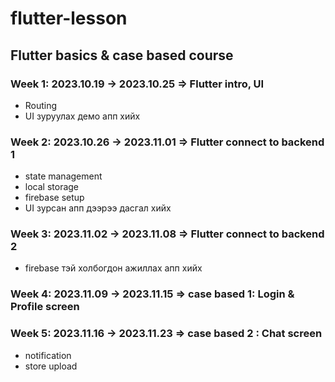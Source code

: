 # flutter-lesson

## Flutter basics & case based course
### Week 1: 2023.10.19 -> 2023.10.25 => Flutter intro, UI
  - Routing 
  - UI зуруулах демо апп хийх
### Week 2: 2023.10.26 -> 2023.11.01 => Flutter connect to backend 1
  - state management
  - local storage
  - firebase setup
  - UI зурсан апп дээрээ дасгал хийх
### Week 3: 2023.11.02 -> 2023.11.08 => Flutter connect to backend 2
  - firebase тэй холбогдон ажиллах апп хийх
### Week 4: 2023.11.09 -> 2023.11.15 => case based 1: Login & Profile screen 
### Week 5: 2023.11.16 -> 2023.11.23 => case based 2 : Chat screen
  - notification
  - store upload
